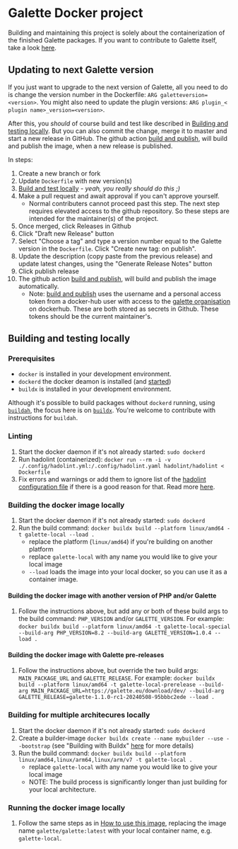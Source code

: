 # Galette Docker project
Building and maintaining this project is solely about the containerization of the finished Galette packages. If you want to contribute to Galette itself, take a look [here](https://galette.eu/site/contribute/). 

## Updating to next Galette version
If you just want to upgrade to the next version of Galette, all you need to do is change the version number in the Dockerfile: `ARG galetteversion=<version>`. You might also need to update the plugin versions: `ARG plugin_< plugin name>_version=<version>`.

After this, you _should_ of course build and test like described in [Building and testing locally](#building-and-testing-locally). But you can also commit the change, merge it to master and start a new release in GitHub. The github action [build and publish](./.github/workflows/docker-build-and-publish.yml), will build and publish the image, when a new release is published.

In steps:
1. Create a new branch or fork 
2. Update `Dockerfile` with new version(s)
3. [Build and test locally](#building-and-testing-locally) - _yeah, you really should do this ;)_
4. Make a pull request and await approval if you can't approve yourself.
    - Normal contributers cannot proceed past this step. The next step requires elevated access to the github repository. So these steps are intended for the maintainer(s) of the project.
5. Once merged, click Releases in Github
6. Click "Draft new Release" button
7. Select "Choose a tag" and type a version number equal to the Galette version in the `Dockerfile`. Click "Create new tag: <version> on publish".
8. Update the description (copy paste from the previous release) and update latest changes, using the "Generate Release Notes" button
9. Click publish release
10. The github action [build and publish](./.github/workflows/docker-build-and-publish.yml), will build and publish the image automatically.
    - Note: [build and publish](./.github/workflows/docker-build-and-publish.yml) uses the username and a personal access token from a docker-hub user with access to the [galette organisation](https://hub.docker.com/orgs/galette/members) on dockerhub. These are both stored as secrets in Github. These tokens should be the current maintainer's.

## Building and testing locally
### Prerequisites
- `docker` is installed in your development environment.
- `dockerd` the docker deamon is installed (and [started](https://docs.docker.com/config/daemon/start/))
- `buildx` is installed in your development environment.

Although it's possible to build packages without `dockerd` running, using [`buildah`](https://buildah.io/), the focus here is on [`buildx`](https://docs.docker.com/reference/cli/docker/buildx/). You're welcome to contribute with instructions for `buildah`.

### Linting
1. Start the docker daemon if it's not already started: `sudo dockerd`
2. Run hadolint (containerized): `docker run --rm -i -v ./.config/hadolint.yml:/.config/hadolint.yaml hadolint/hadolint < Dockerfile`
3. Fix errors and warnings or add them to ignore list of the [hadolint configuration file](./.config/hadolint.yml) if there is a good reason for that. Read more [here](https://github.com/hadolint/hadolint).

### Building the docker image locally
1. Start the docker daemon if it's not already started: `sudo dockerd`
2. Run the build command: `docker buildx build --platform linux/amd64 -t galette-local --load .`
    * replace the platform (`linux/amd64`) if you're building on another platform
    * replace `galette-local` with any name you would like to give your local image
    * `--load` loads the image into your local docker, so you can use it as a container image.

#### Building the docker image with another version of PHP and/or Galette
1. Follow the instructions above, but add any or both of these build args to the build command: `PHP_VERSION` and/or `GALETTE_VERSION`. For example:
        `docker buildx build --platform linux/amd64 -t galette-local-special --build-arg PHP_VERSION=8.2 --build-arg GALETTE_VERSION=1.0.4 --load .`

#### Building the docker image with Galette pre-releases
1. Follow the instructions above, but override the two build args: `MAIN_PACKAGE_URL` and `GALETTE_RELEASE`. For example:
        `docker buildx build --platform linux/amd64 -t galette-local-prerelease --build-arg MAIN_PACKAGE_URL=https://galette.eu/download/dev/ --build-arg GALETTE_RELEASE=galette-1.1.0-rc1-20240508-95bbbc2ede --load .`

### Building for multiple architecures locally
1. Start the docker daemon if it's not already started: `sudo dockerd`
2. Create a builder-image `docker buildx create --name mybuilder --use --bootstrap` (see "Building with Buildx" [here](https://www.docker.com/blog/how-to-rapidly-build-multi-architecture-images-with-buildx/) for more details)
3. Run the build command: `docker buildx build --platform linux/amd64,linux/arm64,linux/arm/v7 -t galette-local .`
    * replace `galette-local` with any name you would like to give your local image
    * NOTE: The build process is significantly longer than just building for your local architecture.

### Running the docker image locally
1. Follow the same steps as in [How to use this image](./README.md#How-to-use-this-image), replacing the image name `galette/galette:latest` with your local container name, e.g. `galette-local`.
